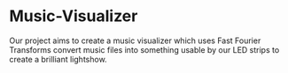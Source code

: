# Music-Visualizer

Our project aims to create a music visualizer which uses Fast Fourier Transforms convert music files into something usable by our LED strips to create a brilliant lightshow. 

